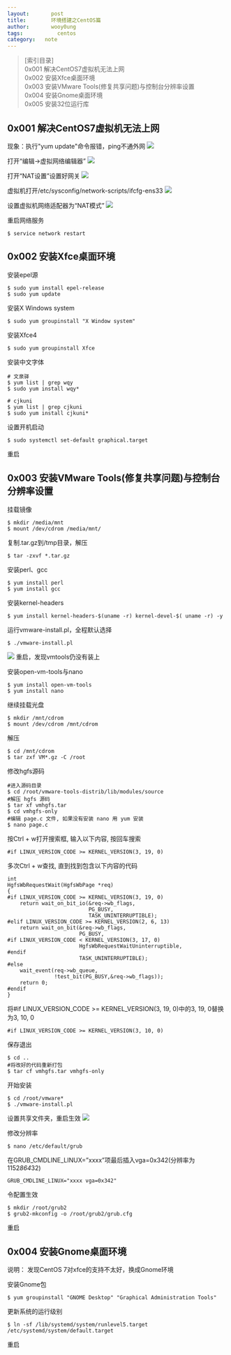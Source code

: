 ```yaml
---
layout:		  post
title:		  环境搭建之CentOS篇
author:		  wooy0ung
tags:		    centos
category:  	note
---
```



>[索引目录]  
>0x001 解决CentOS7虚拟机无法上网  
>0x002 安装Xfce桌面环境  
>0x003 安装VMware Tools(修复共享问题)与控制台分辨率设置  
>0x004 安装Gnome桌面环境  
>0x005 安装32位运行库  
<!-- more -->


## 0x001 解决CentOS7虚拟机无法上网

现象：执行"yum update"命令报错，ping不通外网
![](/assets/img/note/2018-02-26-centos-environment/0x001-001.png)

打开“编辑->虚拟网络编辑器”
![](/assets/img/note/2018-02-26-centos-environment/0x001-002.png)

打开“NAT设置”设置好网关
![](/assets/img/note/2018-02-26-centos-environment/0x001-003.png)

虚拟机打开/etc/sysconfig/network-scripts/ifcfg-ens33
![](/assets/img/note/2018-02-26-centos-environment/0x001-004.png)

设置虚拟机网络适配器为“NAT模式”
![](/assets/img/note/2018-02-26-centos-environment/0x001-005.png)

重启网络服务
```
$ service network restart
```


## 0x002 安装Xfce桌面环境

安装epel源
```
$ sudo yum install epel-release
$ sudo yum update
```

安装X Windows system
```
$ sudo yum groupinstall "X Window system"
```

安装Xfce4
```
$ sudo yum groupinstall Xfce
```

安装中文字体
```
# 文泉驿
$ yum list | grep wqy
$ sudo yum install wqy*

# cjkuni
$ yum list | grep cjkuni
$ sudo yum install cjkuni*
```

设置开机启动
```
$ sudo systemctl set-default graphical.target
```

重启


## 0x003 安装VMware Tools(修复共享问题)与控制台分辨率设置

挂载镜像
```
$ mkdir /media/mnt
$ mount /dev/cdrom /media/mnt/
```

复制.tar.gz到/tmp目录，解压
```
$ tar -zxvf *.tar.gz
```

安装perl、gcc
```
$ yum install perl
$ yum install gcc
```

安装kernel-headers
```
$ yum install kernel-headers-$(uname -r) kernel-devel-$( uname -r) -y
```

运行vmware-install.pl，全程默认选择
```
$ ./vmware-install.pl
```
![](/assets/img/note/2018-02-26-centos-environment/0x003-001.png)
重启，发现vmtools仍没有装上

安装open-vm-tools与nano
```
$ yum install open-vm-tools
$ yum install nano
```

继续挂载光盘
```
$ mkdir /mnt/cdrom
$ mount /dev/cdrom /mnt/cdrom
```

解压
```
$ cd /mnt/cdrom
$ tar zxf VM*.gz -C /root
```

修改hgfs源码
```
#进入源码目录
$ cd /root/vmware-tools-distrib/lib/modules/source
#解压 hgfs 源码
$ tar xf vmhgfs.tar
$ cd vmhgfs-only
#编辑 page.c 文件, 如果没有安装 nano 用 yum 安装
$ nano page.c
```

按Ctrl + w打开搜索框, 输入以下内容, 按回车搜索
```
#if LINUX_VERSION_CODE >= KERNEL_VERSION(3, 19, 0)
```

多次Ctrl + w查找, 直到找到包含以下内容的代码
```
int
HgfsWbRequestWait(HgfsWbPage *req)
{
#if LINUX_VERSION_CODE >= KERNEL_VERSION(3, 19, 0)
    return wait_on_bit_io(&req->wb_flags,
                          PG_BUSY,
                          TASK_UNINTERRUPTIBLE);
#elif LINUX_VERSION_CODE >= KERNEL_VERSION(2, 6, 13)
    return wait_on_bit(&req->wb_flags,
                       PG_BUSY,
#if LINUX_VERSION_CODE < KERNEL_VERSION(3, 17, 0)
                       HgfsWbRequestWaitUninterruptible,
#endif
                       TASK_UNINTERRUPTIBLE);
#else
    wait_event(req->wb_queue,
               !test_bit(PG_BUSY,&req->wb_flags));
    return 0;
#endif
}
```

将#if LINUX_VERSION_CODE >= KERNEL_VERSION(3, 19, 0)中的3, 19, 0替换为3, 10, 0
```
#if LINUX_VERSION_CODE >= KERNEL_VERSION(3, 10, 0)
```

保存退出
```
$ cd ..
#将改好的代码重新打包
$ tar cf vmhgfs.tar vmhgfs-only
```

开始安装
```
$ cd /root/vmware*
$ ./vmware-install.pl
```

设置共享文件夹，重启生效
![](/assets/img/note/2018-02-26-centos-environment/0x003-002.png)

修改分辨率
```
$ nano /etc/default/grub
```

在GRUB_CMDLINE_LINUX=”xxxx”项最后插入vga=0x342(分辨率为 1152*864*32)
```
GRUB_CMDLINE_LINUX="xxxx vga=0x342"
```

令配置生效
```
$ mkdir /root/grub2
$ grub2-mkconfig -o /root/grub2/grub.cfg
```

重启


## 0x004 安装Gnome桌面环境

说明：
发现CentOS 7对xfce的支持不太好，换成Gnome环境

安装Gnome包
```
$ yum groupinstall "GNOME Desktop" "Graphical Administration Tools"
```

更新系统的运行级别
```
$ ln -sf /lib/systemd/system/runlevel5.target /etc/systemd/system/default.target
```

重启